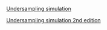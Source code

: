 

[Undersampling simulation](under_sampling.md)


[Undersampling simulation 2nd edition](under_sampling_2.md)

